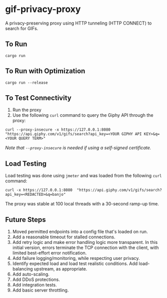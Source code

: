 # gif-privacy-proxy
A privacy-preserving proxy using HTTP tunneling (HTTP CONNECT) to search for GIFs.

## To Run
```
cargo run
```

## To Run with Optimization
```
cargo run --release
```

## To Test Connectivity
1. Run the proxy
2. Use the following `curl` command to query the Giphy API through the proxy:
```
curl --proxy-insecure -x https://127.0.0.1:8080  "https://api.giphy.com/v1/gifs/search?api_key=<YOUR GIPHY API KEY>&q=<YOUR QUERY TERM>"
```

_Note that `--proxy-insecure` is needed if using a self-signed certificate._

## Load Testing
Load testing was done using `jmeter` and was loaded from the following `curl` command:
```
curl -x https://127.0.0.1:8080  "https://api.giphy.com/v1/gifs/search?api_key=<REDACTED>&q=banjo"
```

The proxy was stable at 100 local threads with a 30-second ramp-up time.

## Future Steps
1. Moved permitted endpoints into a config file that's loaded on run.
2. Add a reasonable timeout for stalled connections.
3. Add retry logic and make error handling logic more transparent. In this initial version, errors terminate the TCP connection with the client, with limited best-effort error notification.
4. Add failure logging/monitoring, while respecting user privacy.
5. Identify expected load and load test realistic conditions. Add load-balancing upstream, as appropriate.
6. Add auto-scaling.
7. Add DDoS protections.
8. Add integration tests.
9. Add basic server throttling.